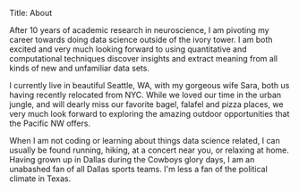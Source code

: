 Title: About

After 10 years of academic research in neuroscience, I am pivoting my career towards doing data science outside of the ivory tower. I am both excited and very much looking forward to using quantitative and computational techniques discover insights and extract meaning from all kinds of new and unfamiliar data sets.

I currently live in beautiful Seattle, WA, with my gorgeous wife Sara, both us having recently relocated from NYC. While we loved our time in the urban jungle, and will dearly miss our favorite bagel, falafel and pizza places, we very much look forward to exploring the amazing outdoor opportunities that the Pacific NW offers.

When I am not coding or learning about things data science related, I can usually be found running, hiking, at a concert near you, or relaxing at home. Having grown up in Dallas during the Cowboys glory days, I am an unabashed fan of all Dallas sports teams. I'm less a fan of the political climate in Texas.



